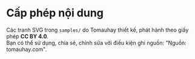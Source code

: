# Cấp phép nội dung

Các tranh SVG trong `samples/` do Tomauhay thiết kế, phát hành theo giấy phép **CC BY 4.0**.  
Bạn có thể sử dụng, chia sẻ, chỉnh sửa với điều kiện ghi nguồn: "Nguồn: tomauhay.com".
